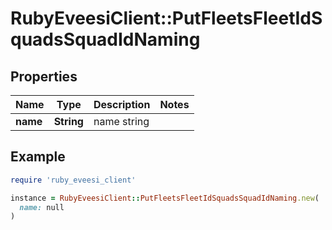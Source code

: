 # RubyEveesiClient::PutFleetsFleetIdSquadsSquadIdNaming

## Properties

| Name | Type | Description | Notes |
| ---- | ---- | ----------- | ----- |
| **name** | **String** | name string |  |

## Example

```ruby
require 'ruby_eveesi_client'

instance = RubyEveesiClient::PutFleetsFleetIdSquadsSquadIdNaming.new(
  name: null
)
```

